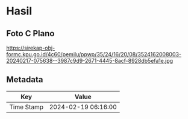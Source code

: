 # Hasil

## Foto C Plano

https://sirekap-obj-formc.kpu.go.id/4c60/pemilu/ppwp/35/24/16/20/08/3524162008003-20240217-075638--3987c9d9-2671-4445-8acf-8928db5efa1e.jpg


## Metadata

| Key        | Value               |
| ---------- | ------------------- |
| Time Stamp | 2024-02-19 06:16:00 |



